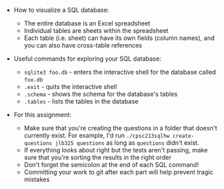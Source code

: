 - How to visualize a SQL database:
	- The entire database is an Excel spreadsheet
	- Individual tables are sheets within the spreadsheet
	- Each table (i.e. sheet) can have its own fields (column names), 
	and you can also have cross-table references

- Useful commands for exploring your SQL database:
	- `sqlite3 foo.db` - enters the interactive shell for the database called `foo.db`
	- `.exit` - quits the interactive shell
	- `.schema` - shows the schema for the database's tables
	- `.tables` - lists the tables in the database

- For this assignment:
	- Make sure that you're creating the questions in a folder that doesn't currently exist. For example, I'd run `./cpsc213sqlhw create-questions jlb325 questions` as long as `questions` didn't exist.
	- If everything looks about right but the tests aren't passing, 
	make sure that you're sorting the results in the right order
	- Don't forget the semicolon at the end of each SQL command!
	- Committing your work to git after each part will help prevent 
	tragic mistakes 
